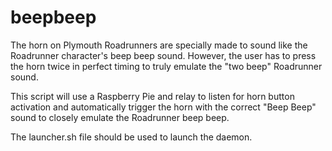 # beepbeep

The horn on Plymouth Roadrunners are specially made to sound like the Roadrunner character's beep beep sound. However, the user has to press the horn twice in perfect timing to truly emulate the "two beep" Roadrunner sound.

This script will use a Raspberry Pie and relay to listen for horn button activation and automatically trigger the horn with the correct "Beep Beep" sound to closely emulate the Roadrunner beep beep.

The launcher.sh file should be used to launch the daemon.
